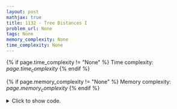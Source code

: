 ```yaml
---
layout: post
mathjax: true
title: 1132 - Tree Distances I
problem_url: None
tags: None
memory_complexity: None
time_complexity: None
---
```




{% if page.time_complexity != "None" %}
Time complexity: ${{ page.time_complexity }}$
{% endif %}

{% if page.memory_complexity != "None" %}
Memory complexity: ${{ page.memory_complexity }}$
{% endif %}

<details>
<summary>
<p style="display:inline">Click to show code.</p>
</summary>
```cpp
{% raw %}
using namespace std;
using ll = long long;
using ii = pair<int, int>;
using vi = vector<int>;
int const NMAX = 2e5 + 11;
int n, ddown[NMAX], ans[NMAX];
vi g[NMAX];
void dp(int u, int p = -1)
{
    for (auto v : g[u])
    {
        if (v == p)
            continue;
        dp(v, u);
        ddown[u] = max(ddown[u], ddown[v] + 1);
    }
}
void reroot(int u, int p = -1, int dup = 0)
{
    ans[u] = max(ddown[u], dup);
    vector<ii> dists = {{dup, -1}, {0, -1}};
    for (auto v : g[u])
    {
        if (v == p)
            continue;
        dists.emplace_back(ddown[v] + 1, v);
    }
    sort(dists.begin(), dists.end(), greater<ii>());
    for (auto v : g[u])
    {
        if (v == p)
            continue;
        reroot(v,
               u,
               dists[0].second == v ? dists[1].first + 1 : dists[0].first + 1);
    }
}
int main(void)
{
    cin >> n;
    for (int i = 0; i < n - 1; ++i)
    {
        int u, v;
        cin >> u >> v;
        g[u].push_back(v);
        g[v].push_back(u);
    }
    dp(1);
    reroot(1);
    for (int u = 1; u <= n; ++u)
        cout << ans[u] << " ";
    cout << endl;
    return 0;
}

{% endraw %}
```
</details>

